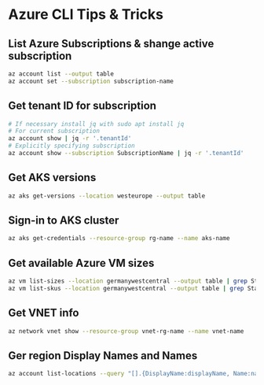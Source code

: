 # Azure CLI Tips & Tricks

## List Azure Subscriptions & shange active subscription

```Bash
az account list --output table
az account set --subscription subscription-name
```

## Get tenant ID for subscription

```Bash
# If necessary install jq with sudo apt install jq
# For current subscription
az account show | jq -r '.tenantId'
# Explicitly specifying subscription
az account show --subscription SubscriptionName | jq -r '.tenantId'
```

## Get AKS versions

```Bash
az aks get-versions --location westeurope --output table
```
## Sign-in to AKS cluster

```Bash
az aks get-credentials --resource-group rg-name --name aks-name
```

## Get available Azure VM sizes

```Bash
az vm list-sizes --location germanywestcentral --output table | grep Standard_F
az vm list-skus --location germanywestcentral --output table | grep Standard_F
```
## Get VNET info

```Bash
az network vnet show --resource-group vnet-rg-name --name vnet-name
```

## Ger region Display Names and Names

```Bash
az account list-locations --query "[].{DisplayName:displayName, Name:name}" -o table
```
